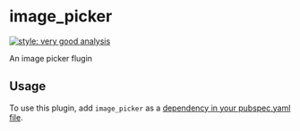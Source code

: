# image_picker

[![style: very good analysis][very_good_analysis_badge]][very_good_analysis_link]

An image picker flugin

## Usage

To use this plugin, add `image_picker` as a [dependency in your pubspec.yaml file][platform_channels_link].

[platform_channels_link]: https://flutter.dev/docs/development/platform-integration/platform-channels
[breaking_changes_discussion_link]: https://flutter.dev/go/platform-interface-breaking-changes
[very_good_analysis_badge]: https://img.shields.io/badge/style-very_good_analysis-B22C89.svg
[very_good_analysis_link]: https://pub.dev/packages/very_good_analysis